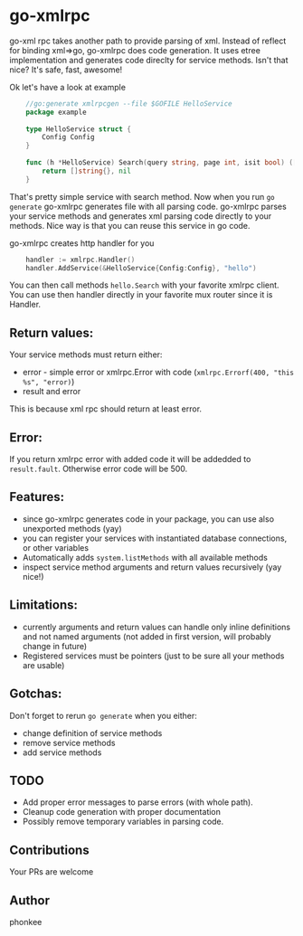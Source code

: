 # go-xmlrpc

go-xml rpc takes another path to provide parsing of xml. Instead of reflect for binding xml=>go, go-xmlrpc does code generation.
It uses etree implementation and generates code direclty for service methods.
Isn't that nice?
It's safe, fast, awesome!

Ok let's have a look at example

```go
    //go:generate xmlrpcgen --file $GOFILE HelloService
    package example
    
    type HelloService struct {
        Config Config
    }
    
    func (h *HelloService) Search(query string, page int, isit bool) ([]string, error) {
        return []string{}, nil
    }
```

That's pretty simple service with search method. Now when you run `go generate` go-xmlrpc generates file with
all parsing code.
go-xmlrpc parses your service methods and generates xml parsing code directly to your methods.
Nice way is that you can reuse this service in go code.

go-xmlrpc creates http handler for you

```go
    handler := xmlrpc.Handler()
    handler.AddService(&HelloService{Config:Config}, "hello")
```

You can then call methods `hello.Search` with your favorite xmlrpc client.
You can use then handler directly in your favorite mux router since it is Handler.

## Return values:

Your service methods must return either:
* error - simple error or xmlrpc.Error with code (`xmlrpc.Errorf(400, "this %s", "error)`)
* result and error

This is because xml rpc should return at least error.

## Error:
If you return xmlrpc error with added code it will be addedded to `result.fault`.
Otherwise error code will be 500.

## Features:

* since go-xmlrpc generates code in your package, you can use also unexported methods (yay)
* you can register your services with instantiated database connections, or other variables
* Automatically adds `system.listMethods` with all available methods
* inspect service method arguments and return values recursively (yay nice!)

## Limitations:

* currently arguments and return values can handle only inline definitions and not named arguments (not added in first version, will probably change in future)
* Registered services must be pointers (just to be sure all your methods are usable)

## Gotchas:

Don't forget to rerun `go generate` when you either:

* change definition of service methods
* remove service methods
* add service methods

## TODO
* Add proper error messages to parse errors (with whole path). 
* Cleanup code generation with proper documentation
* Possibly remove temporary variables in parsing code.

## Contributions
Your PRs are welcome

## Author
phonkee
